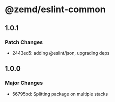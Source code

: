 # @zemd/eslint-common

## 1.0.1

### Patch Changes

- 2443ed5: adding @eslint/json, upgrading deps

## 1.0.0

### Major Changes

- 56795bd: Splitting package on multiple stacks
